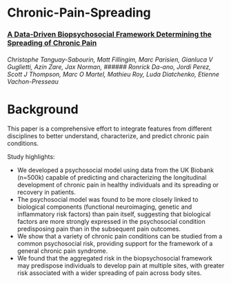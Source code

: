 # **Chronic-Pain-Spreading**
### [A Data-Driven Biopsychosocial Framework Determining the Spreading of Chronic Pain](https://www.medrxiv.org/content/10.1101/2022.07.22.22277850v1)
###### Christophe Tanguay-Sabourin, Matt Fillingim, Marc Parisien, Gianluca V Guglietti, Azin Zare, Jax Norman, ###### Ronrick Da-ano, Jordi Perez, Scott J Thompson, Marc O Martel, Mathieu Roy, Luda Diatchenko, Etienne Vachon-Presseau

# **Background**
This paper is a comprehensive effort to integrate features from different disciplines to better
understand, characterize, and predict chronic pain conditions.

Study highlights:

- We developed a psychosocial model using data from the UK Biobank (n=500k) capable of
predicting and characterizing the longitudinal development of chronic pain in healthy individuals
and its spreading or recovery in patients.
- The psychosocial model was found to be more closely linked to
biological components (functional neuroimaging, genetic and 
inflammatory risk factors) than pain itself, suggesting that biological factors are more strongly
expressed in the psychosocial condition predisposing pain than in the subsequent pain outcomes.
- We show that a variety of chronic pain conditions can be studied from
a common psychosocial risk, providing support for the framework of a general chronic pain
syndrome.
- We found that the aggregated risk in the biopsychosocial framework may predispose
individuals to develop pain at multiple sites, with greater risk associated with a wider spreading
of pain across body sites.

